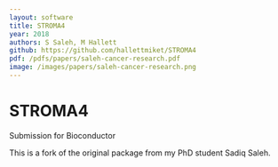```yaml
---
layout: software
title: STROMA4
year: 2018
authors: S Saleh, M Hallett
github: https://github.com/hallettmiket/STROMA4
pdf: /pdfs/papers/saleh-cancer-research.pdf
image: /images/papers/saleh-cancer-research.png
---
```


# STROMA4
Submission for Bioconductor

This is a fork of the original package from my PhD student Sadiq Saleh.
